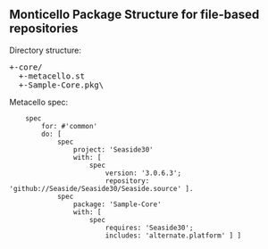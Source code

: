 ## Monticello Package Structure for file-based repositories

Directory structure:

<pre>
+-core/
  +-metacello.st
  +-Sample-Core.pkg\
</pre>

Metacello spec:

```Smalltalk
    spec
        for: #'common'
        do: [ 
            spec
                project: 'Seaside30'
                with: [ 
                    spec
                        version: '3.0.6.3';
                        repository: 'github://Seaside/Seaside30/Seaside.source' ].
            spec
                package: 'Sample-Core'
                with: [ 
                    spec
                        requires: 'Seaside30';
                        includes: 'alternate.platform' ] ]
```